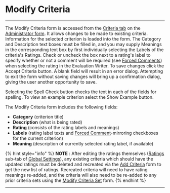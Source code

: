 # Modify Criteria

***

The Modify Criteria form is accessed from the [Criteria tab](7g8g.md) on the [Administrator form](7df4.md).  It allows changes to be made to existing criteria.  Information for the selected criterion is loaded into the form.  The Category and Description text boxes must be filled in, and you may supply Meanings in the corresponding text box by first individually selecting the Labels of the criteria's Ratings. Check or uncheck the box next to a rating's label to specify whether or not a comment will be required (see [Forced Comments](7crq.md)) when selecting the rating in the Evaluation Writer.  To save changes click the Accept Criteria button.  A blank field will result in an error dialog.  Attempting to exit the form without saving changes will bring up a confirmation dialog, giving the user another opportunity to save.

Selecting the Spell Check button checks the text in each of the fields for spelling.  To view an example criterion select the Show Example button.

The Modify Criteria form includes the following fields:

* **Category** (criterion title)
* **Description** (what is being rated)
* **Rating** (consists of the rating labels and meanings)
* **Labels** (rating label texts and [Forced Comment](7crq.md)-mirroring checkboxes for the current criterion)
* **Meaning** (description of currently selected rating label, if available)

{% hint style="info" %}
**NOTE** : After editing the ratings themselves ([Ratings](ratings.md) sub-tab of [Global Settings](globset.md)), any existing criteria which should have the updated ratings must be deleted and recreated via the [Add Criteria](7gmo.md) form to get the new list of ratings.  Recreated criteria will need to have rating meanings re-added, and the criteria will also need to be re-added to any prior criteria sets using the [Modify Criteria Set](7jjk.md) form.
{% endhint %}

***
